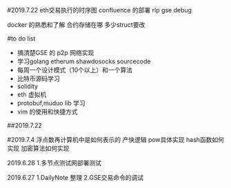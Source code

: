 
#2019.7.22
eth交易执行的时序图
confluence 的部署
rlp
gse debug

docker 的熟悉和了解
合约存储在哪
多少struct要改

#to do list

- 搞清楚GSE 的 p2p 网络实现
- 学习golang etherum   shawdosocks sourcecode
- 每周一个设计模式（10个以上）和一个算法
- 比特币源码学习
- solidity
- eth  虚拟机
- protobuf,muduo lib 学习
- vim 的使用和快捷方式


##2019.7.22




#2019.7.4
浮点数再计算机中是如何表示的
产快逻辑
pow具体实现
hash函数如何实现
加密算法如何实现


2019.6.28
1.多节点测试网部署测试

2019.6.27
1.DailyNote 整理
2.GSE交易命令的调试

